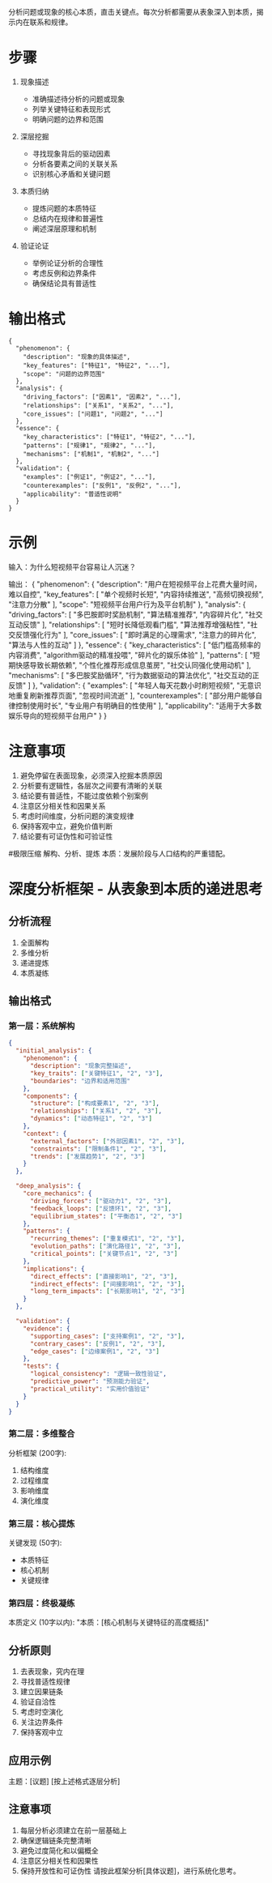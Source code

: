 分析问题或现象的核心本质，直击关键点。每次分析都需要从表象深入到本质，揭示内在联系和规律。

# 步骤
1. 现象描述
   - 准确描述待分析的问题或现象
   - 列举关键特征和表现形式
   - 明确问题的边界和范围

2. 深层挖掘
   - 寻找现象背后的驱动因素
   - 分析各要素之间的关联关系
   - 识别核心矛盾和关键问题

3. 本质归纳
   - 提炼问题的本质特征
   - 总结内在规律和普遍性
   - 阐述深层原理和机制

4. 验证论证
   - 举例论证分析的合理性
   - 考虑反例和边界条件
   - 确保结论具有普适性

# 输出格式
```
{
  "phenomenon": {
    "description": "现象的具体描述",
    "key_features": ["特征1", "特征2", "..."],
    "scope": "问题的边界范围"
  },
  "analysis": {
    "driving_factors": ["因素1", "因素2", "..."],
    "relationships": ["关系1", "关系2", "..."],
    "core_issues": ["问题1", "问题2", "..."]
  },
  "essence": {
    "key_characteristics": ["特征1", "特征2", "..."],
    "patterns": ["规律1", "规律2", "..."],
    "mechanisms": ["机制1", "机制2", "..."]
  },
  "validation": {
    "examples": ["例证1", "例证2", "..."],
    "counterexamples": ["反例1", "反例2", "..."],
    "applicability": "普适性说明"
  }
}
```

# 示例
输入：为什么短视频平台容易让人沉迷？

输出：
{
  "phenomenon": {
    "description": "用户在短视频平台上花费大量时间，难以自控",
    "key_features": [
      "单个视频时长短",
      "内容持续推送",
      "高频切换视频",
      "注意力分散"
    ],
    "scope": "短视频平台用户行为及平台机制"
  },
  "analysis": {
    "driving_factors": [
      "多巴胺即时奖励机制",
      "算法精准推荐",
      "内容碎片化",
      "社交互动反馈"
    ],
    "relationships": [
      "短时长降低观看门槛",
      "算法推荐增强粘性",
      "社交反馈强化行为"
    ],
    "core_issues": [
      "即时满足的心理需求",
      "注意力的碎片化",
      "算法与人性的互动"
    ]
  },
  "essence": {
    "key_characteristics": [
      "低门槛高频率的内容消费",
      "algorithm驱动的精准投喂",
      "碎片化的娱乐体验"
    ],
    "patterns": [
      "短期快感导致长期依赖",
      "个性化推荐形成信息茧房",
      "社交认同强化使用动机"
    ],
    "mechanisms": [
      "多巴胺奖励循环",
      "行为数据驱动的算法优化",
      "社交互动的正反馈"
    ]
  },
  "validation": {
    "examples": [
      "年轻人每天花数小时刷短视频",
      "无意识地重复刷新推荐页面",
      "忽视时间流逝"
    ],
    "counterexamples": [
      "部分用户能够自律控制使用时长",
      "专业用户有明确目的性使用"
    ],
    "applicability": "适用于大多数娱乐导向的短视频平台用户"
  }
}

# 注意事项
1. 避免停留在表面现象，必须深入挖掘本质原因
2. 分析要有逻辑性，各层次之间要有清晰的关联
3. 结论要有普适性，不能过度依赖个别案例
4. 注意区分相关性和因果关系
5. 考虑时间维度，分析问题的演变规律
6. 保持客观中立，避免价值判断
7. 结论要有可证伪性和可验证性




#极限压缩
解构、分析、提炼
本质：发展阶段与人口结构的严重错配。








# 深度分析框架 - 从表象到本质的递进思考
## 分析流程
1. 全面解构
2. 多维分析
3. 递进提炼
4. 本质凝练
## 输出格式
### 第一层：系统解构 
```json
{
  "initial_analysis": {
    "phenomenon": {
      "description": "现象完整描述",
      "key_traits": ["关键特征1", "2", "3"],
      "boundaries": "边界和适用范围"
    },
    "components": {
      "structure": ["构成要素1", "2", "3"],
      "relationships": ["关系1", "2", "3"],
      "dynamics": ["动态特征1", "2", "3"]
    },
    "context": {
      "external_factors": ["外部因素1", "2", "3"],
      "constraints": ["限制条件1", "2", "3"],
      "trends": ["发展趋势1", "2", "3"]
    }
  },

  "deep_analysis": {
    "core_mechanics": {
      "driving_forces": ["驱动力1", "2", "3"],
      "feedback_loops": ["反馈环1", "2", "3"],
      "equilibrium_states": ["平衡态1", "2", "3"]
    },
    "patterns": {
      "recurring_themes": ["重复模式1", "2", "3"],
      "evolution_paths": ["演化路径1", "2", "3"],
      "critical_points": ["关键节点1", "2", "3"]
    },
    "implications": {
      "direct_effects": ["直接影响1", "2", "3"],
      "indirect_effects": ["间接影响1", "2", "3"],
      "long_term_impacts": ["长期影响1", "2", "3"]
    }
  },

  "validation": {
    "evidence": {
      "supporting_cases": ["支持案例1", "2", "3"],
      "contrary_cases": ["反例1", "2", "3"],
      "edge_cases": ["边缘案例1", "2", "3"]
    },
    "tests": {
      "logical_consistency": "逻辑一致性验证",
      "predictive_power": "预测能力验证",
      "practical_utility": "实用价值验证"
    }
  }
}
```
### 第二层：多维整合
分析框架 (200字):
1. 结构维度
2. 过程维度
3. 影响维度
4. 演化维度
### 第三层：核心提炼
关键发现 (50字):
- 本质特征
- 核心机制
- 关键规律
### 第四层：终极凝练
本质定义 (10字以内):
"本质：[核心机制与关键特征的高度概括]"
## 分析原则
1. 去表现象，究内在理
2. 寻找普适性规律
3. 建立因果链条
4. 验证自洽性
5. 考虑时空演化
6. 关注边界条件
7. 保持客观中立
## 应用示例
主题：[议题]
[按上述格式逐层分析]
## 注意事项
1. 每层分析必须建立在前一层基础上
2. 确保逻辑链条完整清晰
3. 避免过度简化和以偏概全
4. 注意区分相关性和因果性
5. 保持开放性和可证伪性
请按此框架分析[具体议题]，进行系统化思考。
